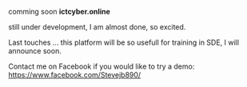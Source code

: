 comming soon
**ictcyber.online**

still under development, I am almost done, so excited. 

Last touches ... this platform will be so usefull for training in SDE, I will announce soon.


Contact me on Facebook if you would like to try a demo:
https://www.facebook.com/Stevejb890/

